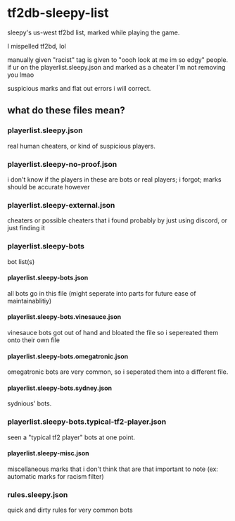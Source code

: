 # tf2db-sleepy-list
sleepy's us-west tf2bd list, marked while playing the game.  

I mispelled tf2bd, lol  

manually given "racist" tag is given to "oooh look at me im so edgy" people.  
if ur on the playerlist.sleepy.json and marked as a cheater I'm not removing you lmao  

suspicious marks and flat out errors i will correct.

## what do these files mean?

### playerlist.sleepy.json
real human cheaters, or kind of suspicious players.

### playerlist.sleepy-no-proof.json
i don't know if the players in these are bots or real players; i forgot; marks should be accurate however

### playerlist.sleepy-external.json
cheaters or possible cheaters that i found probably by just using discord, or just finding it

### playerlist.sleepy-bots
bot list(s)

#### playerlist.sleepy-bots.json
all bots go in this file (might seperate into parts for future ease of maintainablitiy)

#### playerlist.sleepy-bots.vinesauce.json
vinesauce bots got out of hand and bloated the file so i sepereated them onto their own file

#### playerlist.sleepy-bots.omegatronic.json
omegatronic bots are very common, so i seperated them into a different file.

#### playerlist.sleepy-bots.sydney.json
sydnious' bots.

### playerlist.sleepy-bots.typical-tf2-player.json
seen a "typical tf2 player" bots at one point.

#### playerlist.sleepy-misc.json
miscellaneous marks that i don't think that are that important to note (ex: automatic marks for racism filter)

### rules.sleepy.json
quick and dirty rules for very common bots
